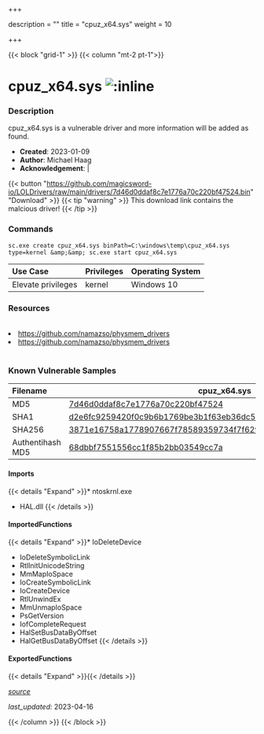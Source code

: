 +++

description = ""
title = "cpuz_x64.sys"
weight = 10

+++


{{< block "grid-1" >}}
{{< column "mt-2 pt-1">}}


# cpuz_x64.sys ![:inline](/images/twitter_verified.png) 


### Description

cpuz_x64.sys is a vulnerable driver and more information will be added as found.

- **Created**: 2023-01-09
- **Author**: Michael Haag
- **Acknowledgement**:  | [](https://twitter.com/)

{{< button "https://github.com/magicsword-io/LOLDrivers/raw/main/drivers/7d46d0ddaf8c7e1776a70c220bf47524.bin" "Download" >}}
{{< tip "warning" >}}
This download link contains the malcious driver!
{{< /tip >}}

### Commands

```
sc.exe create cpuz_x64.sys binPath=C:\windows\temp\cpuz_x64.sys type=kernel &amp;&amp; sc.exe start cpuz_x64.sys
```

| Use Case | Privileges | Operating System | 
|:---- | ---- | ---- |
| Elevate privileges | kernel | Windows 10 |

### Resources
<br>
<li><a href=" https://github.com/namazso/physmem_drivers"> https://github.com/namazso/physmem_drivers</a></li>
<li><a href="https://github.com/namazso/physmem_drivers">https://github.com/namazso/physmem_drivers</a></li>
<br>

### Known Vulnerable Samples

| Filename | cpuz_x64.sys |
|:---- | ---- | 
| MD5 | <a href="https://www.virustotal.com/gui/file/7d46d0ddaf8c7e1776a70c220bf47524">7d46d0ddaf8c7e1776a70c220bf47524</a> |
| SHA1 | <a href="https://www.virustotal.com/gui/file/d2e6fc9259420f0c9b6b1769be3b1f63eb36dc57">d2e6fc9259420f0c9b6b1769be3b1f63eb36dc57</a> |
| SHA256 | <a href="https://www.virustotal.com/gui/file/3871e16758a1778907667f78589359734f7f62f9dc953ec558946dcdbe6951e3">3871e16758a1778907667f78589359734f7f62f9dc953ec558946dcdbe6951e3</a> |
| Authentihash MD5 | <a href="https://www.virustotal.com/gui/search/authentihash%253A68dbbf7551556cc1f85b2bb03549cc7a">68dbbf7551556cc1f85b2bb03549cc7a</a> || Authentihash SHA1 | <a href="https://www.virustotal.com/gui/search/authentihash%253A21dcf78975dc9df6628e8624a56408ac66dd5218">21dcf78975dc9df6628e8624a56408ac66dd5218</a> || Authentihash SHA256 | <a href="https://www.virustotal.com/gui/search/authentihash%253A539aa921b5352ab385430e1608ac5c0ae36f35e678d471b7a5994ec7c02eadea">539aa921b5352ab385430e1608ac5c0ae36f35e678d471b7a5994ec7c02eadea</a> || Publisher | CPUID || Signature | CPUID, VeriSign Class 3 Code Signing 2004 CA, VeriSign Class 3 Public Primary CA   || Company | Windows (R) Server 2003 DDK provider || Description | CPUID Driver || Product | Windows (R) Server 2003 DDK driver || OriginalFilename | cpuz.sys |
#### Imports
{{< details "Expand" >}}* ntoskrnl.exe
* HAL.dll
{{< /details >}}
#### ImportedFunctions
{{< details "Expand" >}}* IoDeleteDevice
* IoDeleteSymbolicLink
* RtlInitUnicodeString
* MmMapIoSpace
* IoCreateSymbolicLink
* IoCreateDevice
* RtlUnwindEx
* MmUnmapIoSpace
* PsGetVersion
* IofCompleteRequest
* HalSetBusDataByOffset
* HalGetBusDataByOffset
{{< /details >}}
#### ExportedFunctions
{{< details "Expand" >}}{{< /details >}}



[*source*](https://github.com/magicsword-io/LOLDrivers/tree/main/yaml/cpuz_x64.yaml)

*last_updated:* 2023-04-16








{{< /column >}}
{{< /block >}}
